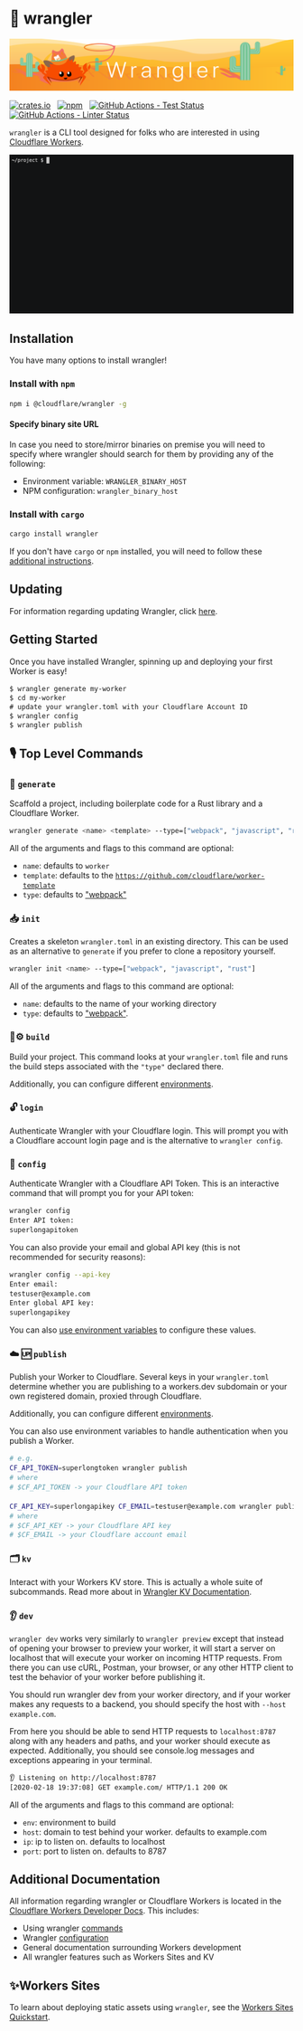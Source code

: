 # 🤠 wrangler

![Banner](/banner.png)

[![crates.io](https://meritbadge.herokuapp.com/wrangler)](https://crates.io/crates/wrangler) &nbsp;
[![npm](https://img.shields.io/npm/v/@cloudflare/wrangler.svg)](https://www.npmjs.com/package/@cloudflare/wrangler) &nbsp;
[![GitHub Actions - Test Status](https://github.com/cloudflare/wrangler/workflows/Tests/badge.svg)](https://github.com/cloudflare/wrangler/actions) &nbsp;
[![GitHub Actions - Linter Status](https://github.com/cloudflare/wrangler/workflows/Linters/badge.svg)](https://github.com/cloudflare/wrangler/actions) &nbsp;

`wrangler` is a CLI tool designed for folks who are interested in using [Cloudflare Workers](https://workers.cloudflare.com/).

![Wrangler Demo](/wrangler-demo.gif)

## Installation

You have many options to install wrangler!

### Install with `npm`

```bash
npm i @cloudflare/wrangler -g
```

#### Specify binary site URL

In case you need to store/mirror binaries on premise you will need to specify where wrangler should search for them by providing any of the following:

- Environment variable: `WRANGLER_BINARY_HOST`
- NPM configuration: `wrangler_binary_host`

### Install with `cargo`

```bash
cargo install wrangler
```

If you don't have `cargo` or `npm` installed, you will need to follow these [additional instructions](https://developers.cloudflare.com/workers/tooling/wrangler/install/).

## Updating

For information regarding updating Wrangler, click [here](https://developers.cloudflare.com/workers/cli-wrangler/install-update#update).

## Getting Started

Once you have installed Wrangler, spinning up and deploying your first Worker is easy!

```console
$ wrangler generate my-worker
$ cd my-worker
# update your wrangler.toml with your Cloudflare Account ID
$ wrangler config
$ wrangler publish
```

## 🎙️ Top Level Commands

### 👯 `generate`

  Scaffold a project, including boilerplate code for a Rust library and a Cloudflare Worker.

  ```bash
  wrangler generate <name> <template> --type=["webpack", "javascript", "rust"]
  ```

  All of the arguments and flags to this command are optional:

  - `name`: defaults to `worker`
  - `template`: defaults to the [`https://github.com/cloudflare/worker-template`](https://github.com/cloudflare/worker-template)
  - `type`: defaults to ["webpack"](https://developers.cloudflare.com/workers/tooling/wrangler/webpack)

### 📥 `init`

  Creates a skeleton `wrangler.toml` in an existing directory. This can be used as an alternative to `generate` if you prefer to clone a repository yourself.

  ```bash
  wrangler init <name> --type=["webpack", "javascript", "rust"]
  ```

  All of the arguments and flags to this command are optional:

  - `name`: defaults to the name of your working directory
  - `type`: defaults to ["webpack"](https://developers.cloudflare.com/workers/tooling/wrangler/webpack).

### 🦀⚙️ `build`

  Build your project. This command looks at your `wrangler.toml` file and runs the build steps associated
  with the `"type"` declared there.

  Additionally, you can configure different [environments](https://developers.cloudflare.com/workers/tooling/wrangler/configuration/environments).


### 🔓 `login`

  Authenticate Wrangler with your Cloudflare login. This will prompt you with a Cloudflare account login page and is the alternative to `wrangler config`.

### 🔧 `config`

  Authenticate Wrangler with a Cloudflare API Token. This is an interactive command that will prompt you for your API token:

  ```bash
  wrangler config
  Enter API token:
  superlongapitoken
  ```

  You can also provide your email and global API key (this is not recommended for security reasons):

  ```bash
  wrangler config --api-key
  Enter email:
  testuser@example.com
  Enter global API key:
  superlongapikey
  ```

  You can also [use environment variables](https://developers.cloudflare.com/workers/tooling/wrangler/configuration/) to configure these values.

### ☁️ 🆙 `publish`

  Publish your Worker to Cloudflare. Several keys in your `wrangler.toml` determine whether you are publishing to a workers.dev subdomain or your own registered domain, proxied through Cloudflare.

  Additionally, you can configure different [environments](https://developers.cloudflare.com/workers/tooling/wrangler/configuration/environments).

  You can also use environment variables to handle authentication when you publish a Worker.

  ```bash
  # e.g.
  CF_API_TOKEN=superlongtoken wrangler publish
  # where
  # $CF_API_TOKEN -> your Cloudflare API token

  CF_API_KEY=superlongapikey CF_EMAIL=testuser@example.com wrangler publish
  # where
  # $CF_API_KEY -> your Cloudflare API key
  # $CF_EMAIL -> your Cloudflare account email
  ```

### 🗂 `kv`

  Interact with your Workers KV store. This is actually a whole suite of subcommands. Read more about in [Wrangler KV Documentation](https://developers.cloudflare.com/workers/tooling/wrangler/kv_commands).

### 👂 `dev`

  `wrangler dev` works very similarly to `wrangler preview` except that instead of opening your browser to preview your worker, it will start a server on localhost that will execute your worker on incoming HTTP requests. From there you can use cURL, Postman, your browser, or any other HTTP client to test the behavior of your worker before publishing it.

  You should run wrangler dev from your worker directory, and if your worker makes any requests to a backend, you should specify the host with `--host example.com`.

  From here you should be able to send HTTP requests to `localhost:8787` along with any headers and paths, and your worker should execute as expected. Additionally, you should see console.log messages and exceptions appearing in your terminal.

  ```bash
👂 Listening on http://localhost:8787
  [2020-02-18 19:37:08] GET example.com/ HTTP/1.1 200 OK
  ```

  All of the arguments and flags to this command are optional:

  - `env`: environment to build
  - `host`: domain to test behind your worker. defaults to example.com
  - `ip`: ip to listen on. defaults to localhost
  - `port`: port to listen on. defaults to 8787

## Additional Documentation

All information regarding wrangler or Cloudflare Workers is located in the [Cloudflare Workers Developer Docs](https://developers.cloudflare.com/workers/). This includes:

- Using wrangler [commands](https://developers.cloudflare.com/workers/tooling/wrangler/commands)
- Wrangler [configuration](https://developers.cloudflare.com/workers/tooling/wrangler/configuration)
- General documentation surrounding Workers development
- All wrangler features such as Workers Sites and KV

## ✨Workers Sites

To learn about deploying static assets using `wrangler`, see the [Workers Sites Quickstart](https://developers.cloudflare.com/workers/sites/).
